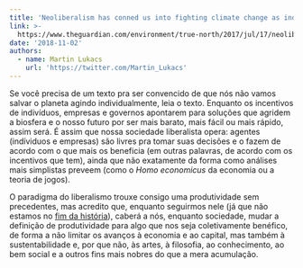 ```yaml
---
title: 'Neoliberalism has conned us into fighting climate change as individuals '
link: >-
  https://www.theguardian.com/environment/true-north/2017/jul/17/neoliberalism-has-conned-us-into-fighting-climate-change-as-individuals
date: '2018-11-02'
authors:
  - name: Martin Lukacs
    url: 'https://twitter.com/Martin_Lukacs'
---
```

Se você precisa de um texto pra ser convencido de que nós não vamos salvar o planeta agindo individualmente, leia o texto. Enquanto os incentivos de indivíduos, empresas e governos apontarem para soluções que agridem a biosfera e o nosso futuro por ser mais barato, mais fácil ou mais rápido, assim será. É assim que nossa sociedade liberalista opera: agentes (indíviduos e empresas) são livres pra tomar suas decisões e o fazem de acordo com o que mais os beneficia (em outras palavras, de acordo com os incentivos que tem), ainda que não exatamente da forma como análises mais simplistas preveem (como o *Homo economicus* da economia ou a teoria de jogos).

O paradigma do liberalismo trouxe consigo uma produtividade sem precedentes, mas acredito que, enquanto seguirmos nele (já que não estamos no [fim da história](https://en.wikipedia.org/wiki/End_of_history)), caberá a nós, enquanto sociedade, mudar a definição de produtividade para algo que nos seja coletivamente benéfico, de forma a não limitar os avanços à economia e ao capital, mas também à sustentabilidade e, por que não, às artes, à filosofia, ao conhecimento, ao bem social e a outros fins mais nobres do que a mera acumulação.
